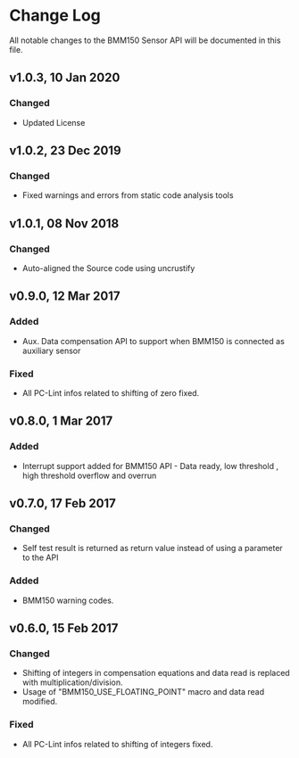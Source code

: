 # Change Log
All notable changes to the BMM150 Sensor API will be documented in this file.

## v1.0.3, 10 Jan 2020
### Changed
- Updated License 

## v1.0.2, 23 Dec 2019
### Changed
- Fixed warnings and errors from static code analysis tools 

## v1.0.1, 08 Nov 2018
### Changed
- Auto-aligned the Source code using uncrustify 

## v0.9.0, 12 Mar 2017
### Added
- Aux. Data compensation API to support when BMM150 is connected as auxiliary sensor
### Fixed
- All PC-Lint infos related to shifting of zero fixed.

## v0.8.0, 1 Mar 2017
### Added
- Interrupt support added for BMM150 API - Data ready, low threshold , high threshold overflow and overrun

## v0.7.0, 17 Feb 2017
### Changed
- Self test result is returned as return value instead of using a parameter to the API
### Added
- BMM150 warning codes.

## v0.6.0, 15 Feb 2017
### Changed
- Shifting of integers in compensation equations and data read is replaced with multiplication/division.
- Usage of "BMM150_USE_FLOATING_POINT" macro and data read modified.
### Fixed
- All PC-Lint infos related to shifting of integers fixed.
